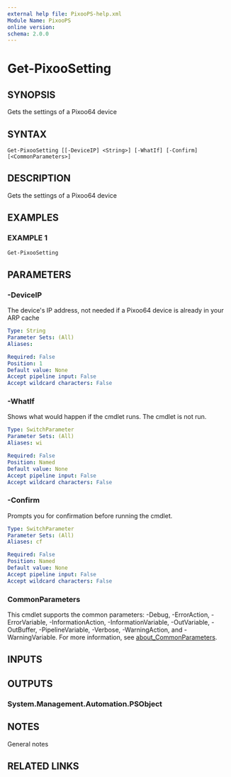 ```yaml
---
external help file: PixooPS-help.xml
Module Name: PixooPS
online version:
schema: 2.0.0
---
```


# Get-PixooSetting

## SYNOPSIS

Gets the settings of a Pixoo64 device

## SYNTAX

```
Get-PixooSetting [[-DeviceIP] <String>] [-WhatIf] [-Confirm] [<CommonParameters>]
```

## DESCRIPTION

Gets the settings of a Pixoo64 device

## EXAMPLES

### EXAMPLE 1

```powershell
Get-PixooSetting
```

## PARAMETERS

### -DeviceIP

The device's IP address, not needed if a Pixoo64 device is already in your ARP cache

```yaml
Type: String
Parameter Sets: (All)
Aliases:

Required: False
Position: 1
Default value: None
Accept pipeline input: False
Accept wildcard characters: False
```

### -WhatIf

Shows what would happen if the cmdlet runs.
The cmdlet is not run.

```yaml
Type: SwitchParameter
Parameter Sets: (All)
Aliases: wi

Required: False
Position: Named
Default value: None
Accept pipeline input: False
Accept wildcard characters: False
```

### -Confirm

Prompts you for confirmation before running the cmdlet.

```yaml
Type: SwitchParameter
Parameter Sets: (All)
Aliases: cf

Required: False
Position: Named
Default value: None
Accept pipeline input: False
Accept wildcard characters: False
```

### CommonParameters
This cmdlet supports the common parameters: -Debug, -ErrorAction, -ErrorVariable, -InformationAction, -InformationVariable, -OutVariable, -OutBuffer, -PipelineVariable, -Verbose, -WarningAction, and -WarningVariable. For more information, see [about_CommonParameters](http://go.microsoft.com/fwlink/?LinkID=113216).

## INPUTS

## OUTPUTS

### System.Management.Automation.PSObject

## NOTES

General notes

## RELATED LINKS
